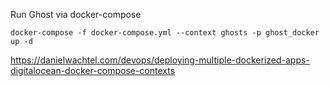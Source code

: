 Run Ghost via docker-compose

```
docker-compose -f docker-compose.yml --context ghosts -p ghost_docker up -d
```

https://danielwachtel.com/devops/deploying-multiple-dockerized-apps-digitalocean-docker-compose-contexts
